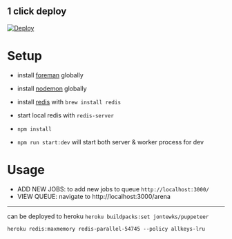 


## 1 click deploy
[![Deploy](https://www.herokucdn.com/deploy/button.svg)](https://heroku.com/deploy)


# Setup

- install  [foreman](https://github.com/strongloop/node-foreman) globally
- install [nodemon](https://github.com/remy/nodemon/) globally
- install [redis]() with ```brew install redis```
- start local redis with  ```redis-server```

- ```npm install```
- ```npm run start:dev``` will start both server & worker process for dev


# Usage
- ADD NEW JOBS: to add new jobs to queue `http://localhost:3000/`
- VIEW QUEUE: navigate to http://localhost:3000/arena






------
can be deployed to heroku 
`heroku buildpacks:set jontewks/puppeteer`

`heroku redis:maxmemory redis-parallel-54745 --policy allkeys-lru`
